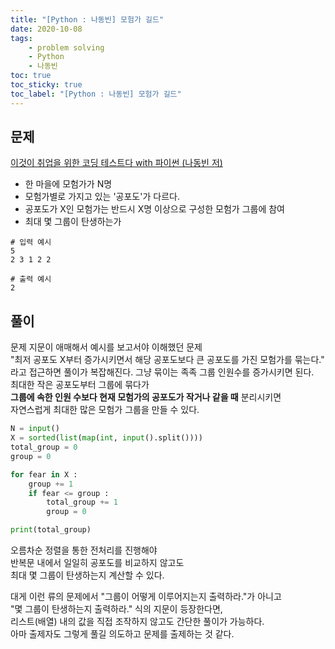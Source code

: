 ```yaml
---
title: "[Python : 나동빈] 모험가 길드"
date: 2020-10-08
tags:
    - problem solving
    - Python
    - 나동빈
toc: true
toc_sticky: true
toc_label: "[Python : 나동빈] 모험가 길드"
---
```

## 문제
[이것이 취업을 위한 코딩 테스트다 with 파이썬 (나동빈 저)](https://youtu.be/2zjoKjt97vQ?list=PLRx0vPvlEmdAghTr5mXQxGpHjWqSz0dgC&t=1420)  
  
- 한 마을에 모험가가 N명
- 모험가별로 가지고 있는 '공포도'가 다르다.
- 공포도가 X인 모험가는 반드시 X명 이상으로 구성한 모험가 그룹에 참여
- 최대 몇 그룹이 탄생하는가

```
# 입력 예시
5
2 3 1 2 2

# 출력 예시
2
```

## 풀이
문제 지문이 애매해서 예시를 보고서야 이해했던 문제  
"최저 공포도 X부터 증가시키면서 해당 공포도보다 큰 공포도를 가진 모험가를 묶는다."  
라고 접근하면 풀이가 복잡해진다. 그냥 묶이는 족족 그룹 인원수를 증가시키면 된다.  
최대한 작은 공포도부터 그룹에 묶다가  
**그룹에 속한 인원 수보다 현재 모험가의 공포도가 작거나 같을 때** 분리시키면  
자연스럽게 최대한 많은 모험가 그룹을 만들 수 있다.  

```python
N = input()
X = sorted(list(map(int, input().split())))
total_group = 0
group = 0

for fear in X :
    group += 1
    if fear <= group :
        total_group += 1
        group = 0

print(total_group)
```

오름차순 정렬을 통한 전처리를 진행해야  
반복문 내에서 일일히 공포도를 비교하지 않고도  
최대 몇 그룹이 탄생하는지 계산할 수 있다.  
  
대게 이런 류의 문제에서 "그룹이 어떻게 이루어지는지 출력하라."가 아니고  
"몇 그룹이 탄생하는지 출력하라." 식의 지문이 등장한다면,  
리스트(배열) 내의 값을 직접 조작하지 않고도 간단한 풀이가 가능하다.  
아마 출제자도 그렇게 풀길 의도하고 문제를 출제하는 것 같다.